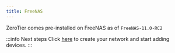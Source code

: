 ```yaml
---
title: FreeNAS
---
```


ZeroTier comes pre-installed on FreeNAS as of `FreeNAS-11.0-RC2`

:::info Next steps
Click [here](/start/) to create your network and start adding devices.
:::
